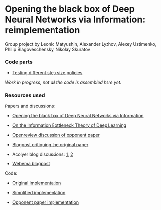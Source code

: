 # Opening the black box of Deep Neural Networks via Information: reimplementation

Group project by Leonid Matyushin, Alexander Lyzhov, Alexey Ustimenko, Philip Blagoveschensky, Nikolay Skuratov

### Code parts

* [Testing different step size policies](step_size_policies.ipynb)

_Work in progress, not all the code is assembled here yet._

### Resources used

Papers and discussions:

* [Opening the black box of Deep Neural Networks via Information](https://arxiv.org/abs/1703.00810)

* [On the Information Bottleneck Theory of Deep Learning](https://openreview.net/pdf?id=ry_WPG-A-)

* [Openreview discussion of opponent paper](https://openreview.net/forum?id=ry_WPG-A-)

* [Blogpost critiquing the original paper](https://severelytheoretical.wordpress.com/2017/09/28/no-information-bottleneck-probably-doesnt-open-the-black-box-of-deep-neural-networks/)

* Acolyer blog discussions: [1](https://blog.acolyer.org/2017/11/15/opening-the-black-box-of-deep-neural-networks-via-information-part-i/), [2](https://blog.acolyer.org/2017/11/24/on-the-information-bottleneck-theory-of-deep-learning/)

* [Webema blogpost](https://weberna.github.io/jekyll/update/2017/11/08/Information-Bottleneck-Part1.html)

Code:

* [Original implementation](https://github.com/ravidziv/IDNNs)

* [Simplified implementation](https://github.com/stevenliuyi/information-bottleneck)

* [Opponent paper implementation](https://github.com/artemyk/ibsgd)

